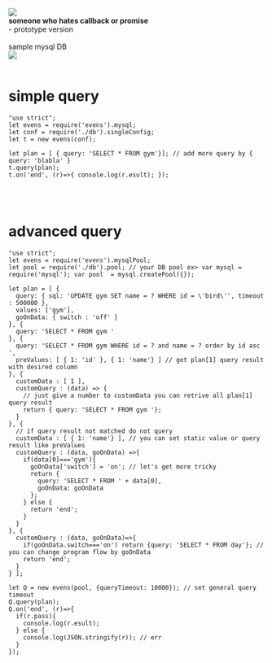 <img src="http://postfiles5.naver.net/MjAxNzAzMTVfMjMz/MDAxNDg5NTY4NjY0OTEw.NW1l-5VOppvl5pdxBfUnBJGv5bmnM7NM6sPoUr4fNQwg.c44oVld7u1gitW1YDpk-B9qGKrTKlkqSrfkjGpQyllYg.PNG.synth9/ev.PNG?type=w2"></img>
<br><b>someone who hates callback or promise</b>
<br> - prototype version
<br><br>
sample mysql DB
<br>
<img src="http://postfiles12.naver.net/MjAxNzAzMjJfNSAg/MDAxNDkwMTUwODY4MTQ4.Z5KxDrrNyRgB42XJMAkGEPAT88DD8nWrhaHgWWQdNQsg.g9mqlU1JUriax-jNoBElUIfiyVRiXgVSz7V0uj9dmU4g.PNG.synth9/dd.PNG?type=w2"></img>
<br><br>

# simple query
```
"use strict";
let evens = require('evens').mysql;
let conf = require('./db').singleConfig;
let t = new evens(conf);

let plan = [ { query: 'SELECT * FROM gym'}]; // add more query by { query: 'blabla' }
t.query(plan);
t.on('end', (r)=>{ console.log(r.esult); });
```
<br><br>

# advanced query
```
"use strict";
let evens = require('evens').mysqlPool;
let pool = require('./db').pool; // your DB pool ex> var mysql = require('mysql'); var pool  = mysql.createPool({});

let plan = [ {
  query: { sql: 'UPDATE gym SET name = ? WHERE id = \'bird\'', timeout : 500000 },
  values: ['gym'],
  goOnData: { switch : 'off' }
}, {
  query: 'SELECT * FROM gym '
}, {
  query: 'SELECT * FROM gym WHERE id = ? and name = ? order by id asc ',
  preValues: [ { 1: 'id' }, { 1: 'name'} ] // get plan[1] query result with desired column
}, {
  customData : [ 1 ],
  customQuery : (data) => {
    // just give a number to customData you can retrive all plan[1] query result 
    return { query: 'SELECT * FROM gym '};
  }
}, {
  // if query result not matched do not query
  customData : [ { 1: 'name'} ], // you can set static value or query result like preValues
  customQuery : (data, goOnData) =>{
    if(data[0]==='gym'){
      goOnData['switch'] = 'on'; // let's get more tricky
      return {
        query: 'SELECT * FROM ' + data[0],
        goOnData: goOnData 
      };
    } else {
      return 'end';
    }
  }
}, {
  customQuery : (data, goOnData)=>{
    if(goOnData.switch==='on') return {query: 'SELECT * FROM day'}; // you can change program flow by goOnData
    return 'end';
  }
} ];

let Q = new evens(pool, {queryTimeout: 10000}); // set general query timeout
Q.query(plan);
Q.on('end', (r)=>{
  if(r.pass){
    console.log(r.esult);    
  } else {
    console.log(JSON.stringify(r)); // err
  }
});
```
